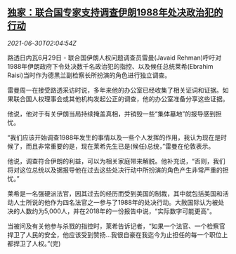 <!--1625020262000-->
[独家：联合国专家支持调查伊朗1988年处决政治犯的行动](https://cn.reuters.com/article/un-iran-pol-killings-probe-0630-idCNKCS2E606J)
------

<div><i>2021-06-30T02:04:54Z</i></div><p>路透日内瓦6月29日 - 联合国伊朗人权问题调查员雷曼(Javaid Rehman)呼吁对1988年伊朗政府下令处决数千名政治犯的指控、以及候任总统莱希(Ebrahim Raisi)当时作为德黑兰副检察长所扮演的角色进行独立调查。</p><p>雷曼周一在接受路透采访时说，多年来他的办公室已经收集了相关证词和证据。如果联合国人权理事会或其他机构发起公正的调查，他的办公室准备分享这些证据。</p><p>他说，他对于有关伊朗当局持续掩盖真相，并销毁一些“集体墓地”的报导感到担忧。</p><p>“我们应该开始调查1988年发生的事情以及一些个人发挥的作用，我认为现在是时候了，而且非常重要的是，现在莱希先生已是(候任)总统，”雷曼在伦敦表示。</p><p>他说，调查符合伊朗的利益，可以为相关家庭带来解脱。他补充说，“否则，我们将对这位总统以及据报导他在过去这些处决行动中所扮演的角色产生非常严重的担忧。”</p><p>莱希是一名强硬派法官，因其过去的经历而受到美国的制裁，其中就包括美国和活动人士所说的他作为四名法官之一参与了1988年的处决行动。大赦国际认为被处决的人数约为5,000人，并在2018年的一份报告中说，“实际数字可能更高”。</p><p>当被问及有关他参与杀戮的指控时，莱希告诉记者，“如果一个法官、一个检察官捍卫了人民的安全，他应该受到赞扬...我很自豪在我迄今为止担任的每一个职位上都捍卫了人权。”(完)</p>
